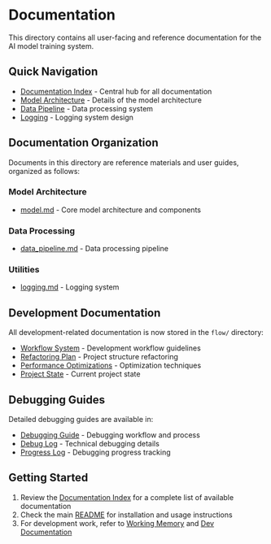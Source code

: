 # Documentation

This directory contains all user-facing and reference documentation for the AI model training system.

## Quick Navigation

- [Documentation Index](INDEX.md) - Central hub for all documentation
- [Model Architecture](model.md) - Details of the model architecture
- [Data Pipeline](data_pipeline.md) - Data processing system
- [Logging](logging.md) - Logging system design

## Documentation Organization

Documents in this directory are reference materials and user guides, organized as follows:

### Model Architecture
- [model.md](model.md) - Core model architecture and components

### Data Processing
- [data_pipeline.md](data_pipeline.md) - Data processing pipeline

### Utilities
- [logging.md](logging.md) - Logging system

## Development Documentation

All development-related documentation is now stored in the `flow/` directory:

- [Workflow System](../flow/workflow/workflow_system.md) - Development workflow guidelines
- [Refactoring Plan](../flow/planning/refactoring_plan.md) - Project structure refactoring
- [Performance Optimizations](../flow/performance/optimizations.md) - Optimization techniques
- [Project State](../flow/planning/state.md) - Current project state

## Debugging Guides

Detailed debugging guides are available in:

- [Debugging Guide](guides/debugging_guide.md) - Debugging workflow and process
- [Debug Log](logs/debug_log.md) - Technical debugging details
- [Progress Log](logs/progress_log.md) - Debugging progress tracking

## Getting Started

1. Review the [Documentation Index](INDEX.md) for a complete list of available documentation
2. Check the main [README](../README.md) for installation and usage instructions
3. For development work, refer to [Working Memory](../working_memory.md) and [Dev Documentation](../flow/README.md) 